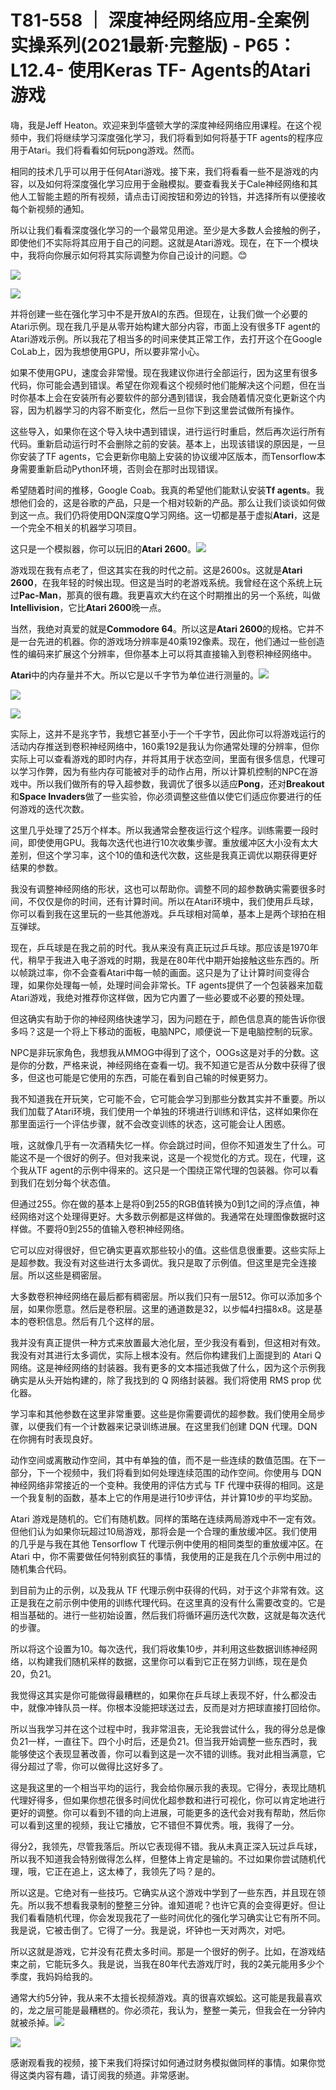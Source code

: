 # T81-558 ｜ 深度神经网络应用-全案例实操系列(2021最新·完整版) - P65：L12.4- 使用Keras TF- Agents的Atari游戏 

嗨，我是Jeff Heaton。欢迎来到华盛顿大学的深度神经网络应用课程。在这个视频中，我们将继续学习深度强化学习，我们将看到如何将基于TF agents的程序应用于Atari。我们将看看如何玩pong游戏。然而。

相同的技术几乎可以用于任何Atari游戏。接下来，我们将看看一些不是游戏的内容，以及如何将深度强化学习应用于金融模拟。要查看我关于Cale神经网络和其他人工智能主题的所有视频，请点击订阅按钮和旁边的铃铛，并选择所有以便接收每个新视频的通知。

所以让我们看看深度强化学习的一个最常见用途。至少是大多数人会接触的例子，即使他们不实际将其应用于自己的问题。这就是Atari游戏。现在，在下一个模块中，我将向你展示如何将其实际调整为你自己设计的问题。😊

![](img/8a587b916463673ac1aabf070d00efab_1.png)

![](img/8a587b916463673ac1aabf070d00efab_2.png)

并将创建一些在强化学习中不是开放AI的东西。但现在，让我们做一个必要的Atari示例。现在我几乎是从零开始构建大部分内容，市面上没有很多TF agent的Atari游戏示例。所以我花了相当多的时间来使其正常工作，去打开这个在Google CoLab上，因为我想使用GPU，所以要非常小心。

如果不使用GPU，速度会非常慢。现在我建议你进行全部运行，因为这里有很多代码，你可能会遇到错误。希望在你观看这个视频时他们能解决这个问题，但在当时你基本上会在安装所有必要软件的部分遇到错误，我会随着情况变化更新这个内容，因为机器学习的内容不断变化，然后一旦你下到这里尝试做所有操作。

这些导入，如果你在这个导入块中遇到错误，进行运行时重启，然后再次运行所有代码。重新启动运行时不会删除之前的安装。基本上，出现该错误的原因是，一旦你安装了TF agents，它会更新你电脑上安装的协议缓冲区版本，而Tensorflow本身需要重新启动Python环境，否则会在那时出现错误。

希望随着时间的推移，Google Coab。我真的希望他们能默认安装**Tf agents**。我想他们会的，这是谷歌的产品，只是一个相对较新的产品。那么让我们谈谈如何做到这一点。我们仍将使用DQN深度Q学习网络。这一切都是基于虚拟**Atari**，这是一个完全不相关的机器学习项目。

这只是一个模拟器，你可以玩旧的**Atari 2600**。![](img/8a587b916463673ac1aabf070d00efab_4.png)

游戏现在我有点老了，但这其实在我的时代之前。这是2600s。这就是**Atari 2600**，在我年轻的时候出现。但这是当时的老游戏系统。我曾经在这个系统上玩过**Pac-Man**，那真的很有趣。我更喜欢大约在这个时期推出的另一个系统，叫做**Intellivision**，它比**Atari 2600**晚一点。

当然，我绝对真爱的就是**Commodore 64**。所以这是**Atari 2600**的规格。它并不是一台先进的机器。你的游戏场分辨率是40乘192像素。现在，他们通过一些创造性的编码来扩展这个分辨率，但你基本上可以将其直接输入到卷积神经网络中。

**Atari**中的内存量并不大。所以它是以千字节为单位进行测量的。![](img/8a587b916463673ac1aabf070d00efab_6.png)

![](img/8a587b916463673ac1aabf070d00efab_7.png)

![](img/8a587b916463673ac1aabf070d00efab_8.png)

实际上，这并不是兆字节，我想它甚至小于一个千字节，因此你可以将游戏运行的活动内存推送到卷积神经网络中，160乘192是我认为你通常处理的分辨率，但你实际上可以查看游戏的即时内存，并将其用于状态空间，里面有很多信息，代理可以学习作弊，因为有些内存可能被对手的动作占用，所以计算机控制的NPC在游戏中。所以我们做所有的导入超参数，我调优了很多以适应**Pong**，还对**Breakout**和**Space Invaders**做了一些实验，你必须调整这些值以使它们适应你要进行的任何游戏的迭代次数。

这里几乎处理了25万个样本。所以我通常会整夜运行这个程序。训练需要一段时间，即使使用GPU。我每次迭代也进行10次收集步骤。重放缓冲区大小没有太大差别，但这个学习率，这个10的值和迭代次数，这些是我真正调优以期获得更好结果的参数。

我没有调整神经网络的形状，这也可以帮助你。调整不同的超参数确实需要很多时间，不仅仅是你的时间，还有计算时间。所以在Atari环境中，我们使用乒乓球，你可以看到我在这里玩的一些其他游戏。乒乓球相对简单，基本上是两个球拍在相互弹球。

现在，乒乓球是在我之前的时代。我从来没有真正玩过乒乓球。那应该是1970年代，稍早于我进入电子游戏的时期，我是在80年代中期开始接触这些东西的。所以帧跳过率，你不会查看Atari中每一帧的画面。这只是为了让计算时间变得合理，如果你处理每一帧，处理时间会非常长。TF agents提供了一个包装器来加载Atari游戏，我绝对推荐你这样做，因为它内置了一些必要或不必要的预处理。

但这确实有助于你的神经网络快速学习，因为问题在于，颜色信息真的能告诉你很多吗？这是一个将上下移动的面板，电脑NPC，顺便说一下是电脑控制的玩家。

NPC是非玩家角色，我想我从MMOG中得到了这个，OOGs这是对手的分数。这是你的分数，严格来说，神经网络在查看一切。我不知道它是否从分数中获得了很多，但这也可能是它使用的东西，可能在看到自己输的时候更努力。

我不知道我在开玩笑，它可能不会，它可能会学习到那些分数其实并不重要。所以我们加载了Atari环境，我们使用一个单独的环境进行训练和评估，这样如果你在那里面运行一个评估步骤，就不会改变训练的状态，这可能会让人困惑。

哦，这就像几乎有一次酒精失忆一样。你会跳过时间，但你不知道发生了什么。可能这不是一个很好的例子。但对我来说，这是一个视觉化的方式。现在，代理，这个我从TF agent的示例中得来的。这只是一个围绕正常代理的包装器。你可以看到我们在划分每个状态值。

但通过255。你在做的基本上是将0到255的RGB值转换为0到1之间的浮点值，神经网络对这个处理得更好。大多数示例都是这样做的。我通常在处理图像数据时这样做。不要将0到255的值输入卷积神经网络。

它可以应对得很好，但它确实更喜欢那些较小的值。这些信息很重要。这些实际上是超参数。我没有对这些进行太多调优。我只是取了示例值。但这里是完全连接层。所以这些是稠密层。

大多数卷积神经网络在最后都有稠密层。所以我们只有一层512。你可以添加多个层，如果你愿意。然后是卷积层。这里的通道数是32，以步幅4扫描8x8。这是基本的卷积信息。然后有几个这样的层。

我并没有真正提供一种方式来放置最大池化层，至少我没有看到，但这相对有效。我没有对其进行太多调优，实际上根本没有。然后你构建我们上面提到的 Atari Q 网络。这是神经网络的封装器。我有更多的文本描述我做了什么，因为这个示例我确实是从头开始构建的，除了我找到的 Q 网络封装器。我们将使用 RMS prop 优化器。

学习率和其他参数在这里非常重要。这些是你需要调优的超参数。我们使用全局步骤，以便我们有一个计数器来记录训练进展。在这里我们创建 DQN 代理。DQN 在你拥有时表现良好。

动作空间或离散动作空间，其中有单独的值，而不是一些连续的数值范围。在下一部分，下一个视频中，我们将看到如何处理连续范围的动作空间。你使用与 DQN 神经网络非常接近的一个变种。我使用的评估方式与 TF 代理中获得的相同。这是一个我复制的函数，基本上它的作用是进行10步评估，并计算10步的平均奖励。

Atari 游戏是随机的。它们有随机数。同样的策略在连续两局游戏中不一定有效。但他们认为如果你玩超过10局游戏，那将会是一个合理的重放缓冲区。我们使用的几乎是与我在其他 Tensorflow T 代理示例中使用的相同类型的重放缓冲区。在 Atari 中，你不需要做任何特别疯狂的事情，我使用的正是我在几个示例中用过的随机集合代码。

到目前为止的示例，以及我从 TF 代理示例中获得的代码，对于这个非常有效。这正是我在之前示例中使用的训练代理代码。在这里真的没有什么需要改变的。它是相当基础的。进行一些初始设置，然后我们将循环遍历迭代次数，这就是每次迭代的步骤。

所以将这个设置为10。每次迭代，我们将收集10步，并利用这些数据训练神经网络，以构建我们随机采样的数据，这里你可以看到它正在努力训练，现在是负20，负21。

我觉得这其实是你可能做得最糟糕的，如果你在乒乓球上表现不好，什么都没击中，就像冲锋队员一样。你根本没能把球送过去，反而是对方把球直接打回给你。

所以当我学习并在这个过程中时，我非常沮丧，无论我尝试什么，我的得分总是像负21一样，一直往下。四个小时后，还是负21。但当我开始调整一些东西时，我能够使这个表现显著改善，你可以看到这是一次不错的训练。我对此相当满意，它得分超过了零，你可以做得比这好多了。

这是我这里的一个相当平均的运行，我会给你展示我的表现。它得分，表现比随机代理好得多，但如果你想花很多时间优化超参数和进行可视化，你可以肯定地进行更好的调整。你可以看到不错的向上进展，可能更多的迭代会对我有帮助，然后你可以看到这里的视频，我让它播放，它不错但不算优秀。哦，我得了一分。

得分2，我领先，尽管我落后。所以它表现得不错。我从未真正深入玩过乒乓球，所以我不知道我会特别做得怎么样，但整体上肯定是输的。不过如果你尝试随机代理，哦，它正在追上，这太棒了，我领先了吗？是的。

所以这是。它绝对有一些技巧。它确实从这个游戏中学到了一些东西，并且现在领先。所以我不想看我录制的整整三分钟。谁知道呢？也许它真的会变得更好。但让我们看看随机代理，你会发现我花了一些时间优化的强化学习确实让它有所不同。我是说，它被击倒了。它得了一分。我是说，坏钟也一天对两次，对吧。

所以这就是游戏，它并没有花费太多时间。那是一个很好的例子。比如，在游戏结束之前，它能玩多久。我是说，当我在80年代去游戏厅时，我的2美元能用多少个季度，我妈妈给我的。

通常大约5分钟，我从来不太擅长视频游戏。真的很喜欢蜈蚣。这可能是我最喜欢的，龙之层可能是最糟糕的。你必须花，我认为，整整一美元，但我会在一分钟内就被杀掉。![](img/8a587b916463673ac1aabf070d00efab_10.png)

![](img/8a587b916463673ac1aabf070d00efab_11.png)

感谢观看我的视频，接下来我们将探讨如何通过财务模拟做同样的事情。如果你觉得这类内容有趣，请订阅我的频道。非常感谢。
